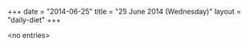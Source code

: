 +++
date = "2014-06-25"
title = "25 June 2014 (Wednesday)"
layout = "daily-diet"
+++


\<no entries\>
